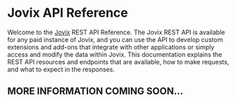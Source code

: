 # Jovix API Reference

Welcome to the [Jovix](https://www.atlasrfid.com) REST API Reference. The Jovix REST API is available for any paid instance of Jovix, and you can use the API to develop custom extensions and add-ons that integrate with other applications or simply access and modify the data within Jovix. This documentation explains the REST API resources and endpoints that are available, how to make requests, and what to expect in the responses.

## MORE INFORMATION COMING SOON...
